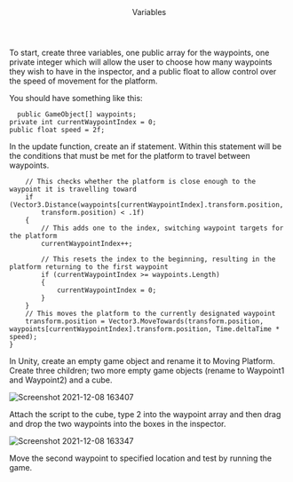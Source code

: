 <Header> Variables </Header>

To start, create three variables, one public array for the waypoints, one private integer which will allow
the user to choose how many waypoints they wish to have in the inspector, and a public float to allow control
over the speed of movement for the platform.

You should have something like this:

	  public GameObject[] waypoints;
    private int currentWaypointIndex = 0;
    public float speed = 2f;
	
In the update function, create an if statement. Within this statement will be the conditions that must be met
for the platform to travel between waypoints.

        // This checks whether the platform is close enough to the waypoint it is travelling toward
        if (Vector3.Distance(waypoints[currentWaypointIndex].transform.position,
            transform.position) < .1f)
        {
            // This adds one to the index, switching waypoint targets for the platform
            currentWaypointIndex++;
            
            // This resets the index to the beginning, resulting in the platform returning to the first waypoint
            if (currentWaypointIndex >= waypoints.Length)
            {
                currentWaypointIndex = 0;
            }
        }
        // This moves the platform to the currently designated waypoint
        transform.position = Vector3.MoveTowards(transform.position, waypoints[currentWaypointIndex].transform.position, Time.deltaTime * speed);
    }
	
In Unity, create an empty game object and rename it to Moving Platform. Create three children; two more empty game objects (rename to Waypoint1 and Waypoint2) and a cube.

![Screenshot 2021-12-08 163407](https://user-images.githubusercontent.com/72862464/145250041-a7c81e3a-df09-4f84-86c0-13301961dfcb.jpg)

Attach the script to the cube, type 2 into the waypoint array and then drag and drop the two waypoints into the boxes in the inspector.

![Screenshot 2021-12-08 163347](https://user-images.githubusercontent.com/72862464/145250988-20828811-2ac2-40f4-b99b-d38eb3c4c697.jpg)

Move the second waypoint to specified location and test by running the game.
